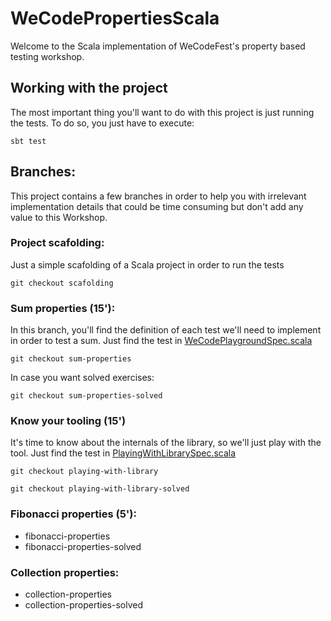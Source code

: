 # WeCodePropertiesScala

Welcome to the Scala implementation of WeCodeFest's property based testing workshop.

## Working with the project

The most important thing you'll want to do with this project is just running the tests. To do so, you just have to execute:

```
sbt test
```

## Branches:

This project contains a few branches in order to help you with irrelevant implementation details that could be time consuming but don't add any value to this Workshop.  

### Project scafolding:
Just a simple scafolding of a Scala project in order to run the tests 

```
git checkout scafolding
```

### Sum properties (15'):
In this branch, you'll find the definition of each test we'll need to implement in order to test a sum. 
Just find the test in [WeCodePlaygroundSpec.scala](src/test/scala/com.emaginalabs.wecodeproperties/WeCodePlaygroundSpec.scala)

```
git checkout sum-properties
```
In case you want solved exercises:
```
git checkout sum-properties-solved
```

### Know your tooling (15')
It's time to know about the internals of the library, so we'll just play with the tool.
Just find the test in [PlayingWithLibrarySpec.scala](src/test/scala/com.emaginalabs.wecodeproperties/PlayingWithLibrarySpec.scala)

```
git checkout playing-with-library
```

```
git checkout playing-with-library-solved
```

### Fibonacci properties (5'):
* fibonacci-properties
* fibonacci-properties-solved

### Collection properties:
* collection-properties
* collection-properties-solved
